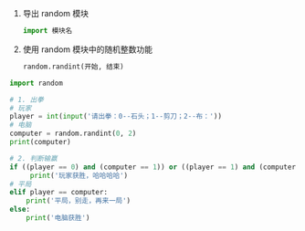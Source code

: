 1. 导出 random 模块

   ```python
   import 模块名
   ```

2. 使用 random 模块中的随机整数功能

   ```python
   random.randint(开始, 结束)
   ```

```python
import random

# 1. 出拳
# 玩家
player = int(input('请出拳：0--石头；1--剪刀；2--布：'))
# 电脑
computer = random.randint(0, 2)
print(computer)

# 2. 判断输赢
if ((player == 0) and (computer == 1)) or ((player == 1) and (computer == 2)) or ((player == 2) and (computer == 0)):
     print('玩家获胜，哈哈哈哈')
# 平局
elif player == computer:
    print('平局，别走，再来一局')
else:
    print('电脑获胜')
```



